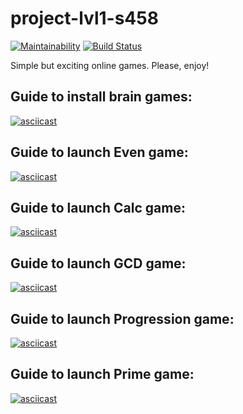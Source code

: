 # project-lvl1-s458
[![Maintainability](https://api.codeclimate.com/v1/badges/17197ebb1fd1d104e064/maintainability)](https://codeclimate.com/github/mrDenisZharkov/project-lvl1-s458/maintainability)
[![Build Status](https://travis-ci.org/mrDenisZharkov/project-lvl1-s458.svg?branch=master)](https://travis-ci.org/mrDenisZharkov/project-lvl1-s458)

Simple but exciting online games. Please, enjoy!

## Guide to install brain games:
[![asciicast](https://asciinema.org/a/WDOY1SAYENXDfobTuI1kzfJyu.svg)](https://asciinema.org/a/WDOY1SAYENXDfobTuI1kzfJyu)
## Guide to launch Even game:
[![asciicast](https://asciinema.org/a/ZeEtiBdg5xn3RWojmh3Y81YSV.svg)](https://asciinema.org/a/ZeEtiBdg5xn3RWojmh3Y81YSV)
## Guide to launch Calc game:
[![asciicast](https://asciinema.org/a/zd4eau0VsqZ0WZfC8Lc40wbQR.svg)](https://asciinema.org/a/zd4eau0VsqZ0WZfC8Lc40wbQR)
## Guide to launch GCD game:
[![asciicast](https://asciinema.org/a/GVAwWS5f2GGbjAdTLu4G5pLfn.svg)](https://asciinema.org/a/GVAwWS5f2GGbjAdTLu4G5pLfn)
## Guide to launch Progression game:
[![asciicast](https://asciinema.org/a/vu9NFRY01CVwoMbthhHg1LHBI.svg)](https://asciinema.org/a/vu9NFRY01CVwoMbthhHg1LHBI)
## Guide to launch Prime game:
[![asciicast](https://asciinema.org/a/2SttYmkMRzcOltpBod6TlSg9D.svg)](https://asciinema.org/a/2SttYmkMRzcOltpBod6TlSg9D)
